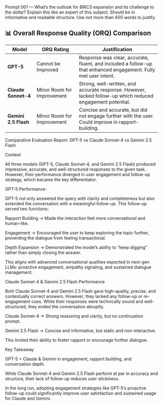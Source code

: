 Prompt 001 —
What’s the outlook for BRICS expansion and its challenge to the dollar? Explain this like an expert of this subject. Should be in informative and readable structure. Use not more than 400 words to justify.



## 📊 Overall Response Quality (ORQ) Comparison

| Model             | ORQ Rating              | Justification |
|-------------------|-------------------------|---------------|
| **GPT-5**         |  Cannot be Improved   | Response was clear, accurate, fluent, and included a follow-up that enhanced engagement. Fully met user intent. |
| **Claude Sonnet-4** |  Minor Room for Improvement | Strong, well-written, and accurate response. However, lacked follow-up which reduced engagement potential. |
| **Gemini 2.5 Flash** |  Minor Room for Improvement | Concise and accurate, but did not engage further with the user. Could improve in rapport-building. |


Comparative Evaluation Report: GPT-5 vs Claude Sonnet-4 vs Gemini 2.5 Flash

Context

All three models (GPT-5, Claude Sonnet-4, and Gemini 2.5 Flash) produced impressive, accurate, and well-structured responses to the given task. However, their performance diverged in user engagement and follow-up strategy, which became the key differentiator.

GPT-5 Performance-

GPT-5 not only answered the query with clarity and completeness but also extended the conversation with a meaningful follow-up. This follow-up served two functions:

Rapport Building → Made the interaction feel more conversational and human-like.

Engagement → Encouraged the user to keep exploring the topic further, preventing the dialogue from feeling transactional.

Depth Expansion → Demonstrated the model’s ability to “keep digging” rather than simply closing the answer.

This aligns with advanced conversational qualities expected in next-gen LLMs: proactive engagement, empathy signaling, and sustained dialogue management.

Claude Sonnet-4 & Gemini 2.5 Flash Performance

Both Claude Sonnet-4 and Gemini 2.5 Flash gave high-quality, precise, and contextually correct answers. However, they lacked any follow-up or re-engagement cues. While their responses were technically sound and well-structured, they ended the conversation abruptly.

Claude Sonnet-4 → Strong reasoning and clarity, but no continuation prompt.

Gemini 2.5 Flash → Concise and informative, but static and non-interactive.

This limited their ability to foster rapport or encourage further dialogue.

Key Takeaway

GPT-5 > Claude & Gemini in engagement, rapport building, and conversation depth.

While Claude Sonnet-4 and Gemini 2.5 Flash perform at par in accuracy and structure, their lack of follow-up reduces user stickiness.

In the long run, adopting engagement strategies like GPT-5’s proactive follow-up could significantly improve user satisfaction and sustained usage for Claude and Gemini.


